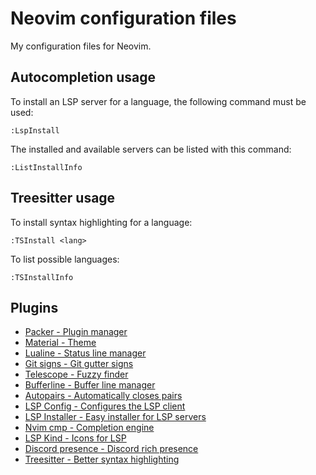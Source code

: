 # Neovim configuration files
My configuration files for Neovim.

## Autocompletion usage
To install an LSP server for a language, the following command must be used:
```
:LspInstall
```

The installed and available servers can be listed with this command:
```
:ListInstallInfo
```

## Treesitter usage
To install syntax highlighting for a language:
```
:TSInstall <lang>
```

To list possible languages:
```
:TSInstallInfo
```

## Plugins
- [Packer - Plugin manager](https://github.com/wbthomason/packer.nvim)
- [Material - Theme](https://github.com/marko-cerovac/material.nvim)
- [Lualine - Status line manager](https://github.com/nvim-lualine/lualine.nvim)
- [Git signs - Git gutter signs](https://github.com/lewis6991/gitsigns.nvim)
- [Telescope - Fuzzy finder](https://github.com/nvim-telescope/telescope.nvim)
- [Bufferline - Buffer line manager](https://github.com/akinsho/bufferline.nvim)
- [Autopairs - Automatically closes pairs](https://github.com/windwp/nvim-autopairs)
- [LSP Config - Configures the LSP client](https://github.com/neovim/nvim-lspconfig)
- [LSP Installer - Easy installer for LSP servers](https://github.com/williamboman/nvim-lsp-installer/)
- [Nvim cmp - Completion engine](https://github.com/hrsh7th/nvim-cmp)
- [LSP Kind - Icons for LSP](https://github.com/onsails/lspkind.nvim)
- [Discord presence - Discord rich presence](https://github.com/andweeb/presence.nvim)
- [Treesitter - Better syntax highlighting](https://github.com/nvim-treesitter/nvim-treesitter)
